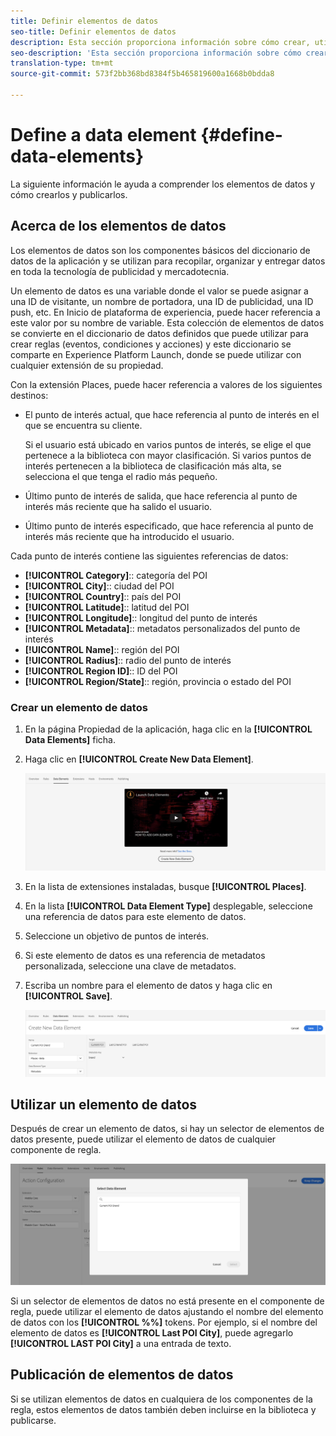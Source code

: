 ```yaml
---
title: Definir elementos de datos
seo-title: Definir elementos de datos
description: Esta sección proporciona información sobre cómo crear, utilizar y publicar elementos de datos en Inicio de plataforma de experiencia para lugares.
seo-description: 'Esta sección proporciona información sobre cómo crear, utilizar y publicar elementos de datos en Inicio de plataforma de experiencia para lugares. '
translation-type: tm+mt
source-git-commit: 573f2bb368bd8384f5b465819600a1668b0bdda8

---
```



# Define a data element {#define-data-elements}

La siguiente información le ayuda a comprender los elementos de datos y cómo crearlos y publicarlos.

## Acerca de los elementos de datos

Los elementos de datos son los componentes básicos del diccionario de datos de la aplicación y se utilizan para recopilar, organizar y entregar datos en toda la tecnología de publicidad y mercadotecnia.

Un elemento de datos es una variable donde el valor se puede asignar a una ID de visitante, un nombre de portadora, una ID de publicidad, una ID push, etc. En Inicio de plataforma de experiencia, puede hacer referencia a este valor por su nombre de variable. Esta colección de elementos de datos se convierte en el diccionario de datos definidos que puede utilizar para crear reglas (eventos, condiciones y acciones) y este diccionario se comparte en Experience Platform Launch, donde se puede utilizar con cualquier extensión de su propiedad.

Con la extensión Places, puede hacer referencia a valores de los siguientes destinos:

* El punto de interés actual, que hace referencia al punto de interés en el que se encuentra su cliente.

   Si el usuario está ubicado en varios puntos de interés, se elige el que pertenece a la biblioteca con mayor clasificación. Si varios puntos de interés pertenecen a la biblioteca de clasificación más alta, se selecciona el que tenga el radio más pequeño.
* Último punto de interés de salida, que hace referencia al punto de interés más reciente que ha salido el usuario.
* Último punto de interés especificado, que hace referencia al punto de interés más reciente que ha introducido el usuario.

Cada punto de interés contiene las siguientes referencias de datos:

* **[!UICONTROL Category]**:: categoría del POI
* **[!UICONTROL City]**:: ciudad del POI
* **[!UICONTROL Country]**:: país del POI
* **[!UICONTROL Latitude]**:: latitud del POI
* **[!UICONTROL Longitude]**:: longitud del punto de interés
* **[!UICONTROL Metadata]**:: metadatos personalizados del punto de interés
* **[!UICONTROL Name]**:: región del POI
* **[!UICONTROL Radius]**:: radio del punto de interés
* **[!UICONTROL Region ID]**:: ID del POI
* **[!UICONTROL Region/State]**:: región, provincia o estado del POI

### Crear un elemento de datos

1. En la página Propiedad de la aplicación, haga clic en la **[!UICONTROL Data Elements]** ficha.

2. Haga clic en **[!UICONTROL Create New Data Element]**.

   ![Crear elemento de datos](/help/assets/create-de-2-v3.png)

3. En la lista de extensiones instaladas, busque **[!UICONTROL Places]**.

4. En la lista **[!UICONTROL Data Element Type]** desplegable, seleccione una referencia de datos para este elemento de datos.

5. Seleccione un objetivo de puntos de interés.

6. Si este elemento de datos es una referencia de metadatos personalizada, seleccione una clave de metadatos.

7. Escriba un nombre para el elemento de datos y haga clic en **[!UICONTROL Save]**.

   ![Crear elemento de datos](/help/assets/create-de-7-v3.png)


## Utilizar un elemento de datos

Después de crear un elemento de datos, si hay un selector de elementos de datos presente, puede utilizar el elemento de datos de cualquier componente de regla.

![Usar el elemento de datos](/help/assets/use-de-v2.png)

Si un selector de elementos de datos no está presente en el componente de regla, puede utilizar el elemento de datos ajustando el nombre del elemento de datos con los **[!UICONTROL %%]** tokens.
Por ejemplo, si el nombre del elemento de datos es **[!UICONTROL Last POI City]**, puede agregarlo **[!UICONTROL LAST POI City]** a una entrada de texto.


## Publicación de elementos de datos

Si se utilizan elementos de datos en cualquiera de los componentes de la regla, estos elementos de datos también deben incluirse en la biblioteca y publicarse.

